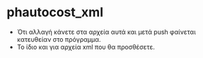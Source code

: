 # phautocost_xml

* Ότι αλλαγή κάνετε στα αρχεία αυτά και μετά push φαίνεται κατευθείαν στο πρόγραμμα.
* Το ίδιο και για αρχεία xml που θα προσθέσετε.
